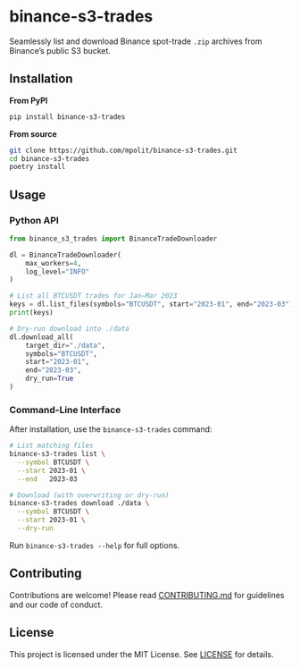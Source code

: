 # binance-s3-trades
Seamlessly list and download Binance spot-trade `.zip` archives from Binance’s public S3 bucket.

## Installation

**From PyPI**
```bash
pip install binance-s3-trades
```

**From source**
```bash
git clone https://github.com/mpolit/binance-s3-trades.git
cd binance-s3-trades
poetry install
```

## Usage

### Python API
```python
from binance_s3_trades import BinanceTradeDownloader

dl = BinanceTradeDownloader(
    max_workers=4,
    log_level="INFO"
)

# List all BTCUSDT trades for Jan–Mar 2023
keys = dl.list_files(symbols="BTCUSDT", start="2023-01", end="2023-03")
print(keys)

# Dry-run download into ./data
dl.download_all(
    target_dir="./data",
    symbols="BTCUSDT",
    start="2023-01",
    end="2023-03",
    dry_run=True
)
```

### Command-Line Interface

After installation, use the `binance-s3-trades` command:

```bash
# List matching files
binance-s3-trades list \
  --symbol BTCUSDT \
  --start 2023-01 \
  --end   2023-03

# Download (with overwriting or dry-run)
binance-s3-trades download ./data \
  --symbol BTCUSDT \
  --start 2023-01 \
  --dry-run
```

Run `binance-s3-trades --help` for full options.

## Contributing

Contributions are welcome! Please read [CONTRIBUTING.md](CONTRIBUTING.md) for guidelines and our code of conduct.

## License

This project is licensed under the MIT License. See [LICENSE](LICENSE) for details.
